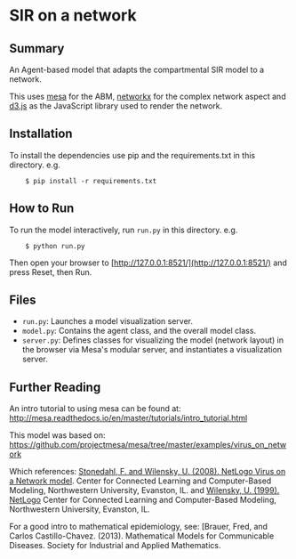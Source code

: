 # SIR on a network

## Summary

An Agent-based model that adapts the compartmental SIR model to a network.

This uses [mesa](https://github.com/projectmesa/mesa) for the ABM, [networkx](https://networkx.github.io/) for the complex network aspect and [d3.js](https://d3js.org/) as the JavaScript library used to render the network.

## Installation

To install the dependencies use pip and the requirements.txt in this directory. e.g.

```
    $ pip install -r requirements.txt
```

## How to Run

To run the model interactively, run ``run.py`` in this directory. e.g.

```
    $ python run.py
```

Then open your browser to [http://127.0.0.1:8521/](http://127.0.0.1:8521/) and press Reset, then Run.

## Files

* ``run.py``: Launches a model visualization server.
* ``model.py``: Contains the agent class, and the overall model class.
* ``server.py``: Defines classes for visualizing the model (network layout) in the browser via Mesa's modular server, and instantiates a visualization server.

## Further Reading

An intro tutorial to using mesa can be found at:
http://mesa.readthedocs.io/en/master/tutorials/intro_tutorial.html

This model was based on:
https://github.com/projectmesa/mesa/tree/master/examples/virus_on_network

Which references:
[Stonedahl, F. and Wilensky, U. (2008). NetLogo Virus on a Network model](http://ccl.northwestern.edu/netlogo/models/VirusonaNetwork). 
Center for Connected Learning and Computer-Based Modeling, Northwestern University, Evanston, IL.
and
[Wilensky, U. (1999). NetLogo](http://ccl.northwestern.edu/netlogo/)
Center for Connected Learning and Computer-Based Modeling, Northwestern University, Evanston, IL.

For a good intro to mathematical epidemiology, see:
[Brauer, Fred, and Carlos Castillo-Chavez. (2013). Mathematical Models for Communicable Diseases. Society for Industrial and Applied Mathematics.

